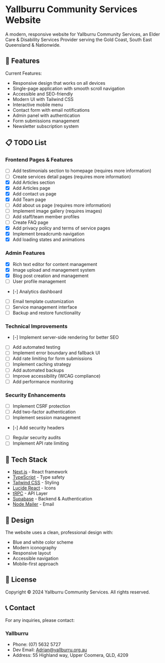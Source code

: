 # Yallburru Community Services Website

A modern, responsive website for Yallburru Community Services, an Elder Care & Disability Services Provider serving the Gold Coast, South East Queensland & Nationwide.

## 🌟 Features

Current Features:
- Responsive design that works on all devices
- Single-page application with smooth scroll navigation
- Accessible and SEO-friendly
- Modern UI with Tailwind CSS
- Interactive mobile menu
- Contact form with email notifications
- Admin panel with authentication
- Form submissions management
- Newsletter subscription system

## 📋 TODO List

### Frontend Pages & Features
- [ ] Add testimonials section to homepage (requires more information)
- [ ] Create services detail pages (requires more information)
- [x] Add Articles section
- [x] Add Articles page
- [x] Add contact us page
- [x] Add Team page
- [ ] Add about us page (requires more information)
- [ ] Implement image gallery (requires images)
- [ ] Add staff/team member profiles
- [ ] Create FAQ page
- [x] Add privacy policy and terms of service pages
- [x] Implement breadcrumb navigation
- [x] Add loading states and animations

### Admin Features
- [x] Rich text editor for content management
- [x] Image upload and management system
- [x] Blog post creation and management
- [ ] User profile management
- [-] Analytics dashboard
- [ ] Email template customization
- [ ] Service management interface
- [ ] Backup and restore functionality

### Technical Improvements
- [-] Implement server-side rendering for better SEO
- [ ] Add automated testing
- [ ] Implement error boundary and fallback UI
- [ ] Add rate limiting for form submissions
- [ ] Implement caching strategy
- [ ] Add automated backups
- [ ] Improve accessibility (WCAG compliance)
- [ ] Add performance monitoring

### Security Enhancements
- [ ] Implement CSRF protection
- [ ] Add two-factor authentication
- [ ] Implement session management
- [-] Add security headers
- [ ] Regular security audits
- [ ] Implement API rate limiting

## 🚀 Tech Stack

- [Next.js](https://nextjs.org/) - React framework
- [TypeScript](https://www.typescriptlang.org/) - Type safety
- [Tailwind CSS](https://tailwindcss.com/) - Styling
- [Lucide React](https://lucide.dev/) - Icons
- [tRPC](https://trpc.io/) - API Layer
- [Supabase](https://supabase.com/) - Backend & Authentication
- [Node Mailer](https://nodemailer.com/) - Email

## 🎨 Design

The website uses a clean, professional design with:
- Blue and white color scheme
- Modern iconography
- Responsive layout
- Accessible navigation
- Mobile-first approach

## 📄 License

Copyright © 2024 Yallburru Community Services. All rights reserved.

## 📞 Contact

For any inquiries, please contact:
### Yallburru
- Phone: (07) 5632 5727
- Dev Email: Adrian@yallburru.org.au
- Address: 55 Highland way, Upper Coomera, QLD, 4209